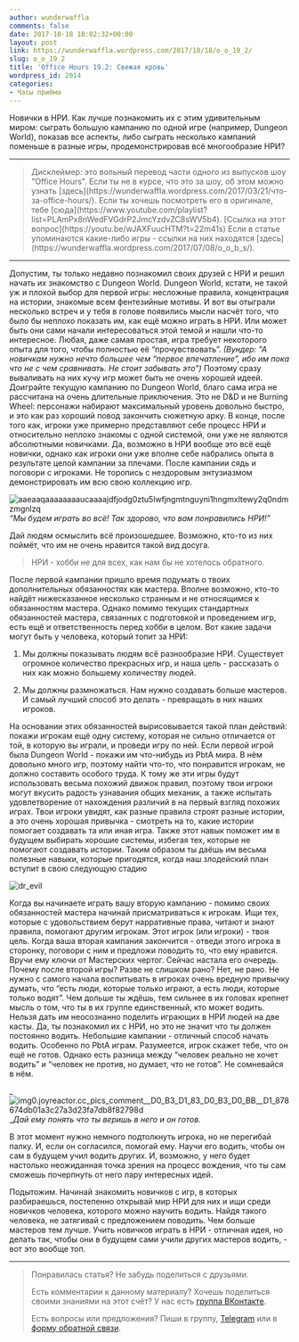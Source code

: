 ```yaml
---
author: wunderwaffla
comments: false
date: 2017-10-18 18:02:32+00:00
layout: post
link: https://wunderwaffla.wordpress.com/2017/10/18/o_o_19_2/
slug: o_o_19_2
title: 'Office Hours 19.2: Свежая кровь'
wordpress_id: 2014
categories:
- Часы приёма
---
```


Новички в НРИ. Как лучше познакомить их с этим удивительным миром: сыграть большую кампанию по одной игре (например, Dungeon World), показав все аспекты, либо сыграть несколько кампаний поменьше в разные игры, продемонстрировав всё многообразие НРИ?<!-- more -->



* * *





<blockquote>Дисклеймер: это вольный перевод части одного из выпусков шоу "Office Hours". Если ты не в курсе, что это за шоу, об этом можно узнать [здесь](https://wunderwaffla.wordpress.com/2017/03/21/что-за-office-hours/). Если ты хочешь посмотреть его в оригинале, тебе [сюда](https://www.youtube.com/playlist?list=PLAmPx8nWedFVGdrP2JmcYzdvZC8sWV5b4).
[Ссылка на этот вопрос](https://youtu.be/wJAXFuucHTM?t=22m41s)
Если в статье упоминаются какие-либо игры - ссылки на них находятся [здесь](https://wunderwaffla.wordpress.com/2017/07/08/o_o_b_s/).</blockquote>





* * *



Допустим, ты только недавно познакомил своих друзей с НРИ и решил начать их знакомство с Dungeon World. Dungeon World, кстати, не такой уж и плохой выбор для первой игры: несложные правила, концентрация на истории, знакомые всем фентезийные мотивы. И вот вы отыграли несколько встреч и у тебя в голове появились мысли насчёт того, что было бы неплохо показать им, как ещё можно играть в НРИ. Или может быть они сами начали интересоваться этой темой и нашли что-то интересное. Любая, даже самая простая, игра требует некоторого опыта для того, чтобы полностью её “прочувствовать”. _(Вундер: "А новичкам нужно нечто большее чем “первое впечатление”, ибо им пока что не с чем сравнивать. Не стоит забывать это")_ Поэтому сразу вываливать на них кучу игр может быть не очень хорошей идеей. Доиграйте текущую кампанию по Dungeon World, благо сама игра не рассчитана на очень длительные приключения. Это не D&D и не Burning Wheel: персонажи набирают максимальный уровень довольно быстро, и это как раз хороший повод закончить сюжетную арку. В конце, после того как, игроки уже примерно представляют себе процесс НРИ и относительно неплохо знакомы с одной системой, они уже не являются абсолютными новичками. Да, возможно в НРИ вообще это всё ещё новички, однако как игроки они уже вполне себе набрались опыта в результате целой кампании за плечами. После кампании сядь и поговори с игроками. Не торопись с нездоровым энтузиазмом демонстрировать им всю свою коллекцию игр.



![aaeaaqaaaaaaaaucaaaajdfjodg0ztu5lwfjngmtnguyni1hngmxltewy2q0ndmzmgnlzq](https://wunderwaffla.files.wordpress.com/2017/10/aaeaaqaaaaaaaaucaaaajdfjodg0ztu5lwfjngmtnguyni1hngmxltewy2q0ndmzmgnlzq.jpg)_“Мы будем играть во всё! Так здорово, что вам понравились НРИ!”_



Дай людям осмыслить всё произошедшее. Возможно, кто-то из них поймёт, что им не очень нравится такой вид досуга.



<blockquote>НРИ - хобби не для всех, как нам бы не хотелось обратного.</blockquote>



После первой кампании пришло время подумать о твоих дополнительных обязанностях как мастера. Вполне возможно, кто-то найдёт нижесказанное несколько странным и не относящимся к обязанностям мастера. Однако помимо текущих стандартных обязанностей мастера, связанных с подготовкой и проведением игр, есть ещё и ответственность перед хобби в целом. Вот какие задачи могут быть у человека, который топит за НРИ:




    
  1. Мы должны показывать людям всё разнообразие НРИ. Существует огромное количество прекрасных игр, и наша цель - рассказать о них как можно большему количеству людей.

    
  2. Мы должны размножаться. Нам нужно создавать больше мастеров. И самый лучший способ это делать - превращать в них наших игроков. 



На основании этих обязанностей вырисовывается такой план действий: покажи игрокам ещё одну систему, которая не сильно отличается от той, в которую вы играли, и проведи игру по ней. Если первой игрой была Dungeon World - покажи им что-нибудь из PbtA мира. В нём довольно много игр, поэтому найти что-то, что понравится игрокам, не должно составить особого труда. К тому же эти игры будут использовать весьма похожий движок правил, поэтому твои игроки могут вкусить радость узнавания общих механик, а также испытать удовлетворение от нахождения различий в на первый взгляд похожих играх. Твои игроки увидят, как разные правила строят разные истории, а это очень хорошая привычка - смотреть на то, какие истории помогает создавать та или иная игра. Также этот навык поможет им в будущем выбирать хорошие системы, избегая тех, которые не помогают создавать истории. Таким образом ты даёшь им весьма полезные навыки, которые пригодятся, когда наш злодейский план вступит в свою следующую стадию

![dr_evil](https://wunderwaffla.files.wordpress.com/2017/10/dr_evil.jpg)

Когда вы начинаете играть вашу вторую кампанию - помимо своих обязанностей мастера начинай присматриваться к игрокам. Ищи тех, которые с удовольствием берут нарративные права, читают и знают правила, помогают другим игрокам. Этот игрок (или игроки) - твоя цель. Когда ваша вторая кампания закончится - отведи этого игрока в сторонку, поговори с ним и предложи поводить то, что ему нравится. Вручи ему ключи от Мастерских чертог. Сейчас настала его очередь. Почему после второй игры? Разве не слишком рано? Нет, не рано. Не нужно с самого начала воспитывать в игроках очень вредную привычку думать, что “есть люди, которые только играют, а есть люди, которые только водят”. Чем дольше ты ждёшь, тем сильнее в их головах крепнет мысль о том, что ты в их группе единственный, кто может водить. Нельзя дать им неосознанно поделить играющих в НРИ людей на две касты. Да, ты познакомил их с НРИ, но это не значит что ты должен постоянно водить. Небольшие кампании - отличный способ начать водить. Особенно по PbtA играм. Разумеется, игрок скажет тебе, что он ещё не готов. Однако есть разница между “человек реально не хочет водить” и “человек не против, но думает, что не готов”. Не сомневайся в нём. 



_![img0.joyreactor.cc_pics_comment__D0_B3_D1_83_D0_B3_D0_BB__D1_878674db01a3c27a3d23fa7db8f82798d](https://wunderwaffla.files.wordpress.com/2017/10/img0-joyreactor-cc_pics_comment__d0_b3_d1_83_d0_b3_d0_bb__d1_878674db01a3c27a3d23fa7db8f82798d.jpeg)__Дай ему понять что ты веришь в него и он готов._



В этот момент нужно немного подтолкнуть игрока, но не перегибай палку. И, если он согласился, помогай ему. Научи его водить, чтобы он сам в будущем учил водить других. И, возможно, у него будет настолько неожиданная точка зрения на процесс вождения, что ты сам сможешь почерпнуть от него пару интересных идей. 

Подытожим. Начинай знакомить новичков с игр, в которых разбираешься, постепенно открывай мир НРИ для них и ищи среди новичков человека, которого можно научить водить. Найдя такого человека, не затягивай с предложением поводить. Чем больше мастеров тем лучше. Учить новичков играть в НРИ - отличная идея, но делать так, чтобы они в будущем сами учили других мастеров водить, - вот это вообще топ.



* * *





<blockquote>Понравилась статья? Не забудь поделиться с друзьями.

Есть комментарии к данному материалу? Хочешь поделиться своими знаниями на этот счёт? У нас есть [группа ВКонтакте](https://vk.com/rpgbasement).

Есть вопросы или предложения? Пиши в группу, [Telegram](https://t.me/wunderwaffla) или в [форму обратной связи](https://wunderwaffla.wordpress.com/contact/).</blockquote>




